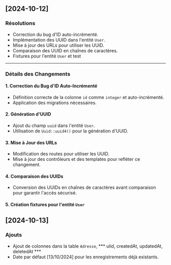 ## [2024-10-12]

### Résolutions
- Correction du bug d'ID auto-incrémenté.
- Implémentation des UUID dans l'entité `User`.
- Mise à jour des URLs pour utiliser les UUID.
- Comparaison des UUID en chaînes de caractères.
- Fixtures pour l'entité ``User`` et test 
---

### Détails des Changements

#### 1. Correction du Bug d'ID Auto-Incrémenté
- Définition correcte de la colonne `id` comme `integer` et auto-incrémenté.
- Application des migrations nécessaires.

#### 2. Génération d'UUID
- Ajout du champ `uuid` dans l'entité `User`.
- Utilisation de `Uuid::uuid4()` pour la génération d'UUID.

#### 3. Mise à Jour des URLs
- Modification des routes pour utiliser les UUID.
- Mise à jour des contrôleurs et des templates pour refléter ce changement.

#### 4. Comparaison des UUIDs
- Conversion des UUIDs en chaînes de caractères avant comparaison pour garantir l'accès sécurisé.

#### 5. Création fixtures pour l'entité ``User``

## [2024-10-13]
### Ajouts 
- Ajout de colonnes dans la table `Adresse`, *** ulid, createdAt, updatedAt, deletedAt ***
- Date par défaut [13/10/2024] pour les enregistrements déjà existants. 

